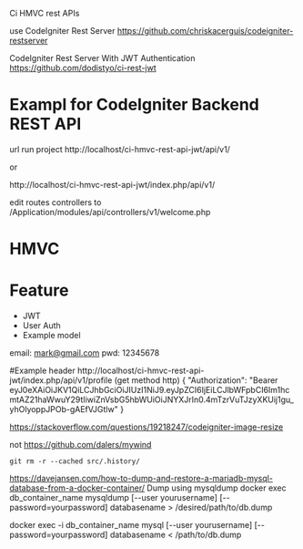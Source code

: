 Ci HMVC rest APIs

use 
CodeIgniter Rest Server
https://github.com/chriskacerguis/codeigniter-restserver

CodeIgniter Rest Server With JWT Authentication
https://github.com/dodistyo/ci-rest-jwt

# Exampl for CodeIgniter Backend REST API 

url  run project
http://localhost/ci-hmvc-rest-api-jwt/api/v1/

or

http://localhost/ci-hmvc-rest-api-jwt/index.php/api/v1/


edit routes controllers to
/Application/modules/api/controllers/v1/welcome.php

# HMVC

# Feature
- JWT
- User Auth
- Example model

email: mark@gmail.com
pwd: 12345678

#Example header 
http://localhost/ci-hmvc-rest-api-jwt/index.php/api/v1/profile (get method http)
{
	"Authorization": "Bearer eyJ0eXAiOiJKV1QiLCJhbGciOiJIUzI1NiJ9.eyJpZCI6IjEiLCJlbWFpbCI6Im1hcmtAZ21haWwuY29tIiwiZnVsbG5hbWUiOiJNYXJrIn0.4mTzrVuTJzyXKUij1gu_yhOlyoppJPOb-gAEfVJGtlw"
}


https://stackoverflow.com/questions/19218247/codeigniter-image-resize

not https://github.com/dalers/mywind

``` base 
git rm -r --cached src/.history/

```

https://davejansen.com/how-to-dump-and-restore-a-mariadb-mysql-database-from-a-docker-container/
Dump using mysqldump
docker exec db_container_name mysqldump [--user yourusername] [--password=yourpassword] databasename > /desired/path/to/db.dump

docker exec -i db_container_name mysql [--user yourusername] [--password=yourpassword] databasename < /path/to/db.dump